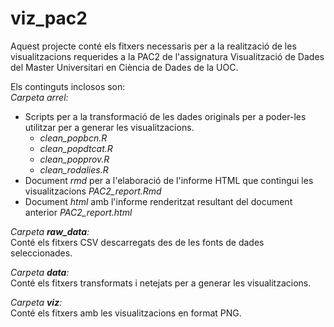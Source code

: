 # viz_pac2
Aquest projecte conté els fitxers necessaris per a la realització de les visualitzacions requerides a la PAC2 de l'assignatura Visualització de Dades del Master Universitari en Ciència de Dades de la UOC.  

Els continguts inclosos son:  
*Carpeta arrel:*  

* Scripts per a la transformació de les dades originals per a poder-les utilitzar per a generar les visualitzacions.  
    + *clean_popbcn.R*  
    + *clean_popdtcat.R*  
    + *clean_popprov.R*  
    + *clean_rodalies.R*  
* Document *rmd* per a l'elaboració de l'informe HTML que contingui les visualitzacions *PAC2_report.Rmd*  
* Document *html* amb l'informe renderitzat resultant del document anterior  *PAC2_report.html*  

*Carpeta **raw_data**:*  
Conté els fitxers CSV descarregats des de les fonts de dades seleccionades.  

*Carpeta **data**:*  
Conté els fitxers transformats i netejats per a generar les visualitzacions.  

*Carpeta **viz**:*  
Conté els fitxers amb les visualitzacions en format PNG.
